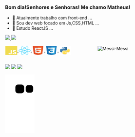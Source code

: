 ### Bom dia!Senhores e Senhoras! Me chamo Matheus!

- 🔭 Atualmente trabalho com front-end ...
- 👾 Sou dev web focado em Js,CSS,HTML ...
- 🌱 Estudo ReactJS ...

<div>
  <a href="https://github.com/Messiagod">
  <img height="180em" src="https://github-readme-stats.vercel.app/api?username=Messiagod&show_icons=true&theme=cobalt&include_all_commits=true&count_private=true"/>   
  <img height="180em" src="https://github-readme-stats.vercel.app/api/top-langs/?username=Messiagod&layout=compact&langs_count=7&theme=cobalt"/>

</div>
<div style="display: inline_block"><br>
  <img align="center" alt="Messi-Js" height="30" width="40" src="https://raw.githubusercontent.com/devicons/devicon/master/icons/javascript/javascript-plain.svg">
  <img align="center" alt="Messi-React" height="30" width="40" src="https://raw.githubusercontent.com/devicons/devicon/master/icons/react/react-original.svg">
  <img align="center" alt="Messi-HTML" height="30" width="40" src="https://raw.githubusercontent.com/devicons/devicon/master/icons/html5/html5-original.svg">
  <img align="center" alt="Messi-CSS" height="30" width="40" src="https://raw.githubusercontent.com/devicons/devicon/master/icons/css3/css3-original.svg">
  <img align="center" alt="Messi-Python" height="30" width="40" src="https://raw.githubusercontent.com/devicons/devicon/master/icons/python/python-original.svg">
  <img align="right" alt="Messi-Messi" height="200" width="200" src="https://media.giphy.com/media/l0MYsOZQZ8FTdxgiY/giphy.gif">
                                                          
</div>
  
  ##
 
<div> 
  <a href="https://www.instagram.com/matheeuss_lima/" target="_blank"><img src="https://img.shields.io/badge/-Instagram-%23E4405F?style=for-the-badge&logo=instagram&logoColor=white" target="_blank"></a>
  <a href = "matheus.la@hotmail.com"><img src="https://img.shields.io/badge/Microsoft_Outlook-0078D4?style=for-the-badge&logo=microsoft-outlook&logoColor=white" target="_blank"></a>
  <a href="https://www.linkedin.com/in/matheus-lima-5b0593217/" target="_blank"><img src="https://img.shields.io/badge/-LinkedIn-%230077B5?style=for-the-badge&logo=linkedin&logoColor=white" target="_blank"></a> 
  
</div>
  
  ![Snake animation](https://github.com/rafaballerini/rafaballerini/blob/output/github-contribution-grid-snake.svg)
  
  

